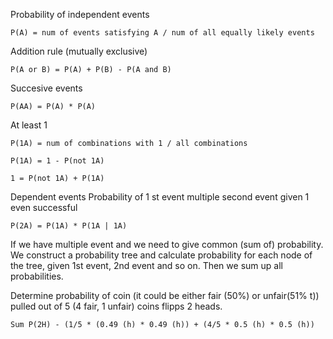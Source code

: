 Probability of independent events

```
P(A) = num of events satisfying A / num of all equally likely events
```

Addition rule (mutually exclusive)

```
P(A or B) = P(A) + P(B) - P(A and B)
```

Succesive events

```
P(AA) = P(A) * P(A)
```

At least 1

```
P(1A) = num of combinations with 1 / all combinations

P(1A) = 1 - P(not 1A)

1 = P(not 1A) + P(1A)
```

Dependent events
Probability of 1 st event multiple second event given 1 even successful

```
P(2A) = P(1A) * P(1A | 1A)
```

If we have multiple event and we need to give common (sum of) probability. We
construct a probability tree and calculate probability for each node of the
tree, given 1st event, 2nd event and so on. Then we sum up all probabilities.

Determine probability of coin (it could be either fair (50%) or unfair(51% t))
pulled out of 5 (4 fair, 1 unfair) coins flipps 2 heads.
```
Sum P(2H) - (1/5 * (0.49 (h) * 0.49 (h)) + (4/5 * 0.5 (h) * 0.5 (h))
```
